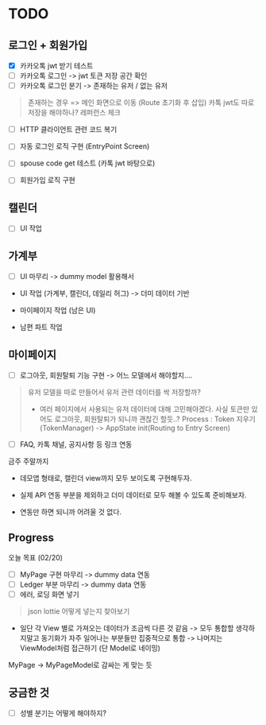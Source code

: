 #  TODO

## 로그인 + 회원가입
- [x] 카카오톡 jwt 받기 테스트
- [ ] 카카오톡 로그인 -> jwt 토큰 저장 공간 확인
- [ ] 카카오톡 로그인 분기 -> 존재하는 유저 / 없는 유저
> 존재하는 경우 => 메인 화면으로 이동 (Route 초기화 후 삽입)
> 카톡 jwt도 따로 저장을 해야하나?
> 레퍼런스 체크

- [ ] HTTP 클라이언트 관련 코드 복기
- [ ] 자동 로그인 로직 구현 (EntryPoint Screen)

- [ ] spouse code get 테스트 (카톡 jwt 바탕으로)
- [ ] 회원가입 로직 구현


## 캘린더
- [ ] UI 작업

## 가계부
- [ ] UI 마무리 -> dummy model 활용해서


- UI 작업 (가계부, 캘린더, 데일리 허그) -> 더미 데이터 기반
- 마이페이지 작업 (남은 UI)


- 남편 파트 작업

## 마이페이지
- [ ] 로그아웃, 회원탈퇴 기능 구현 -> 어느 모델에서 해야할지....
> 유저 모델을 따로 만들어서 유저 관련 데이터를 싹 저장할까?
> - 여러 페이지에서 사용되는 유저 데이터에 대해 고민해야겠다.
> 사실 토큰만 있어도 로그아웃, 회원탈퇴가 되니까 괜찮긴 할듯..?
> Process : Token 지우기 (TokenManager) -> AppState init(Routing to Entry Screen)

- [ ] FAQ, 카톡 채널, 공지사항 등 링크 연동


금주 주말까지
- 데모앱 형태로, 캘린더 view까지 모두 보이도록 구현해두자.
- 실제 API 연동 부분을 제외하고 더미 데이터로 모두 해볼 수 있도록 준비해보자.

- 연동만 하면 되니까 어려울 것 없다.

## Progress

오늘 목표 (02/20)
- [ ] MyPage 구현 마무리 -> dummy data 연동
- [ ] Ledger 부분 마무리 -> dummy data 연동
- [ ] 에러, 로딩 화면 넣기
> json lottie 어떻게 넣는지 찾아보기

- 일단 각 View 별로 가져오는 데이터가 조금씩 다른 것 같음 -> 모두 통합할 생각하지말고 동기화가 자주 일어나는 부분들만 집중적으로 통합
-> 나머지는 ViewModel처럼 접근하기 (단 Model로 네이밍)

MyPage -> MyPageModel로 감싸는 게 맞는 듯


## 궁금한 것
- [ ] 성별 분기는 어떻게 해야하지?
